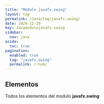 ```yaml
---
title: "Módulo javafx.swing"
layout: tag
permalink: /Java/tag/javafx.swing/
date: 2020-12-29
key: Javamodulojavafx.swing
sidebar: 
  nav: java
aside: 
  toc: true
pagination: 
  enabled: true
  tag: "javafx.swing"
  permalink: /:num/
---
```


<h2>Elementos</h2>
Todos los elementos del modulo <strong>javafx.swing</strong>
